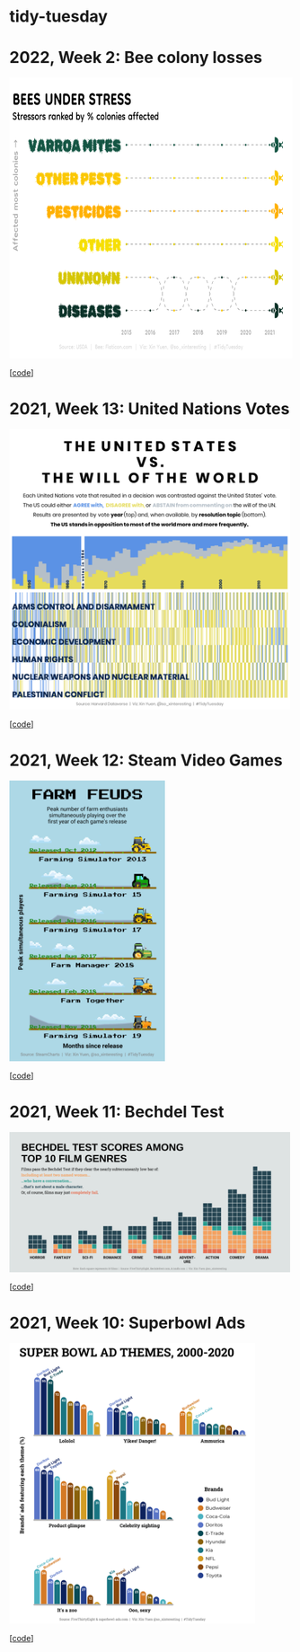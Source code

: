 # tidy-tuesday


# 2022, Week 2: Bee colony losses

<img src="https://github.com/cxinya/tidy-tuesday/blob/main/2022_week-02_bees/2022-week02-bees.png?raw=true" height="500"/>

[[code](https://github.com/cxinya/tidy-tuesday/tree/main/2022_week-02_bees)]

# 2021, Week 13: United Nations Votes

<img src="https://github.com/cxinya/tidy-tuesday/blob/main/2021_week-13_un-votes/2021_week-13_un-votes.png?raw=true" height="500"/>

[[code](https://github.com/cxinya/tidy-tuesday/tree/main/2021_week-13_un-votes)]

# 2021, Week 12: Steam Video Games

<img src="https://github.com/cxinya/tidy-tuesday/blob/main/2021_week-12-videogames/2021-week12-videogames.png?raw=true" height="500"/>

[[code](https://github.com/cxinya/tidy-tuesday/tree/main/2021_week-12-videogames)]

# 2021, Week 11: Bechdel Test

<img src="https://github.com/cxinya/tidy-tuesday/blob/main/2021_week-11_bechdel/2021_week-11_bechdel.png?raw=true" width="500"/>

[[code](https://github.com/cxinya/tidy-tuesday/tree/main/2021_week-11_bechdel)]

# 2021, Week 10: Superbowl Ads

<img src="https://github.com/cxinya/tidy-tuesday/blob/main/2021_week-10_superbowl/2021-week-10-superbowl.png?raw=true" height="500"/>

[[code](https://github.com/cxinya/tidy-tuesday/tree/main/2021_week-10_superbowl)]
